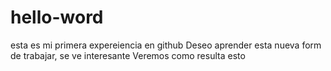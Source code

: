 # hello-word
esta es mi primera expereiencia en github
Deseo aprender esta nueva form de trabajar, se ve interesante
Veremos como resulta esto
